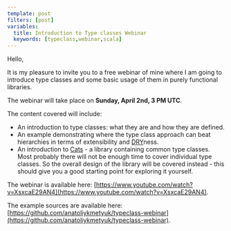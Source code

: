 ```yaml
---
template: post
filters: [post]
variables:
  title: Introduction to Type classes Webinar
  keywords: [typeclass,webinar,scala]
---
```


Hello,

It is my pleasure to invite you to a free webinar of mine where I am going to introduce type classes and some basic usage of them in purely functional libraries.

The webinar will take place on **Sunday, April 2nd, 3 PM UTC**.

The content covered will include:

- An introduction to type classes: what they are and how they are defined.
- An example demonstrating where the type class approach can beat hierarchies in terms of extensibility and [DRY](https://en.wikipedia.org/wiki/Don't_repeat_yourself)ness.
- An introduction to [Cats](http://typelevel.org/cats/) - a library containing common type classes. Most probably there will not be enough time to cover individual type classes. So the overall design of the library will be covered instead - this should give you a good starting point for exploring it yourself.

The webinar is available here: [https://www.youtube.com/watch?v=XsxcaE29AN4](https://www.youtube.com/watch?v=XsxcaE29AN4).

The example sources are available here: [https://github.com/anatoliykmetyuk/typeclass-webinar](https://github.com/anatoliykmetyuk/typeclass-webinar).
